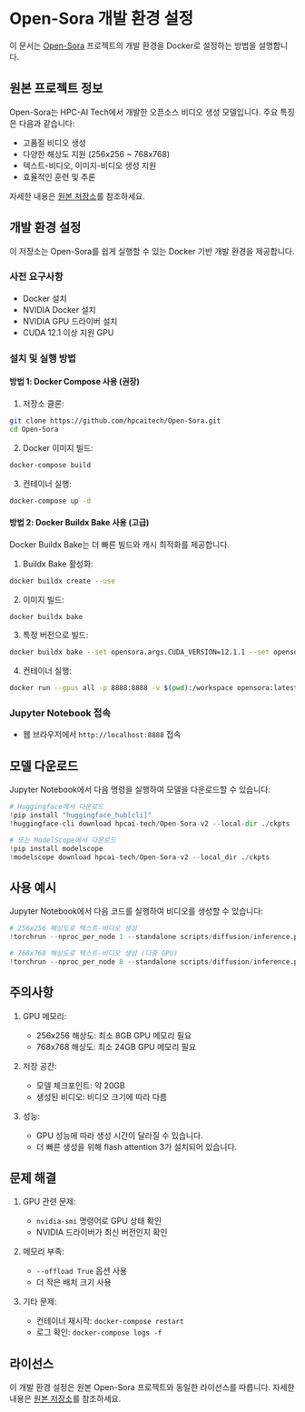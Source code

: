 # Open-Sora 개발 환경 설정

이 문서는 [Open-Sora](https://github.com/hpcaitech/Open-Sora) 프로젝트의 개발 환경을 Docker로 설정하는 방법을 설명합니다.

## 원본 프로젝트 정보

Open-Sora는 HPC-AI Tech에서 개발한 오픈소스 비디오 생성 모델입니다. 주요 특징은 다음과 같습니다:

- 고품질 비디오 생성
- 다양한 해상도 지원 (256x256 ~ 768x768)
- 텍스트-비디오, 이미지-비디오 생성 지원
- 효율적인 훈련 및 추론

자세한 내용은 [원본 저장소](https://github.com/hpcaitech/Open-Sora)를 참조하세요.

## 개발 환경 설정

이 저장소는 Open-Sora를 쉽게 실행할 수 있는 Docker 기반 개발 환경을 제공합니다.

### 사전 요구사항

- Docker 설치
- NVIDIA Docker 설치
- NVIDIA GPU 드라이버 설치
- CUDA 12.1 이상 지원 GPU

### 설치 및 실행 방법

#### 방법 1: Docker Compose 사용 (권장)

1. 저장소 클론:
```bash
git clone https://github.com/hpcaitech/Open-Sora.git
cd Open-Sora
```

2. Docker 이미지 빌드:
```bash
docker-compose build
```

3. 컨테이너 실행:
```bash
docker-compose up -d
```

#### 방법 2: Docker Buildx Bake 사용 (고급)

Docker Buildx Bake는 더 빠른 빌드와 캐시 최적화를 제공합니다.

1. Buildx Bake 활성화:
```bash
docker buildx create --use
```

2. 이미지 빌드:
```bash
docker buildx bake
```

3. 특정 버전으로 빌드:
```bash
docker buildx bake --set opensora.args.CUDA_VERSION=12.1.1 --set opensora.args.PYTHON_VERSION=3.10
```

4. 컨테이너 실행:
```bash
docker run --gpus all -p 8888:8888 -v $(pwd):/workspace opensora:latest
```

### Jupyter Notebook 접속
- 웹 브라우저에서 `http://localhost:8888` 접속

## 모델 다운로드

Jupyter Notebook에서 다음 명령을 실행하여 모델을 다운로드할 수 있습니다:

```python
# Huggingface에서 다운로드
!pip install "huggingface_hub[cli]"
!huggingface-cli download hpcai-tech/Open-Sora-v2 --local-dir ./ckpts

# 또는 ModelScope에서 다운로드
!pip install modelscope
!modelscope download hpcai-tech/Open-Sora-v2 --local_dir ./ckpts
```

## 사용 예시

Jupyter Notebook에서 다음 코드를 실행하여 비디오를 생성할 수 있습니다:

```python
# 256x256 해상도로 텍스트-비디오 생성
!torchrun --nproc_per_node 1 --standalone scripts/diffusion/inference.py configs/diffusion/inference/t2i2v_256px.py --save-dir samples --prompt "비가 내리는 바다"

# 768x768 해상도로 텍스트-비디오 생성 (다중 GPU)
!torchrun --nproc_per_node 8 --standalone scripts/diffusion/inference.py configs/diffusion/inference/t2i2v_768px.py --save-dir samples --prompt "비가 내리는 바다"
```

## 주의사항

1. GPU 메모리:
   - 256x256 해상도: 최소 8GB GPU 메모리 필요
   - 768x768 해상도: 최소 24GB GPU 메모리 필요

2. 저장 공간:
   - 모델 체크포인트: 약 20GB
   - 생성된 비디오: 비디오 크기에 따라 다름

3. 성능:
   - GPU 성능에 따라 생성 시간이 달라질 수 있습니다.
   - 더 빠른 생성을 위해 flash attention 3가 설치되어 있습니다.

## 문제 해결

1. GPU 관련 문제:
   - `nvidia-smi` 명령어로 GPU 상태 확인
   - NVIDIA 드라이버가 최신 버전인지 확인

2. 메모리 부족:
   - `--offload True` 옵션 사용
   - 더 작은 배치 크기 사용

3. 기타 문제:
   - 컨테이너 재시작: `docker-compose restart`
   - 로그 확인: `docker-compose logs -f`

## 라이선스

이 개발 환경 설정은 원본 Open-Sora 프로젝트와 동일한 라이선스를 따릅니다. 자세한 내용은 [원본 저장소](https://github.com/hpcaitech/Open-Sora)를 참조하세요. 